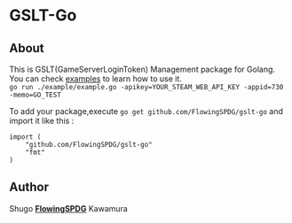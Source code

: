 GSLT-Go
===========================
## About
This is GSLT(GameServerLoginToken) Management package for Golang.  
You can check [examples](http://github.com/FlowingSPDG/gslt-go/examples) to learn how to use it.  
``go run ./example/example.go -apikey=YOUR_STEAM_WEB_API_KEY -appid=730 -memo=GO_TEST``

To add your package,execute `go get github.com/FlowingSPDG/gslt-go` and import it like this :   
```
import (
	"github.com/FlowingSPDG/gslt-go"
	"fmt"
)
```

## Author
Shugo [**FlowingSPDG**](http://github.com/FlowingSPDG) Kawamura
